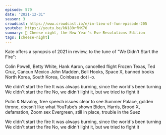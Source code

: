 ```yaml
---
episode: 579
date: "2021-12-31"
season: 3
crowdcast: https://www.crowdcast.io/e/in-lieu-of-fun-episode-205
youtube: https://youtu.be/kN180rfMK70
summary: 🧀 Cheese night, the New Year's Eve Resolutions Edition
tags: [cheese-night]
---
```


Kate offers a synopsis of 2021 in review, to the tune of "We Didn't Start the Fire":

Colin Powell, Betty White, Hank Aaron, cancelled flight
Frozen Texas, Ted Cruz, Cancun Mexico
John Madden, Bell Hooks, Space X, banned books
North Korea, South Korea, Coinbase dot i-o.

We didn't start the fire
It was always burning, since the world's been turning
We didn't start the fire
No, we didn't light it, but we tried to fight it

Putin & Navalny, free speech issues clear to see
Summer Palace, golden throne, doesn’t like what YouTube’s shown
Biden, Harris, Brood X, defamation, Zoom sex
Evergreen, still in place, trouble in the Suez

We didn't start the fire
It was always burning, since the world's been turning
We didn't start the fire
No, we didn't light it, but we tried to fight it
